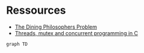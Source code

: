 # Ressources
- [The Dining Philosophers Problem](https://medium.com/swlh/the-dining-philosophers-problem-bbdb92e6b788)
- [Threads, mutex and concurrent programming in C](https://www.codequoi.com/en/threads-mutexes-and-concurrent-programming-in-c/)

```mermaid
graph TD

```